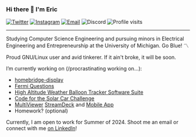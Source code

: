 ### Hi there 👋 I'm Eric
[![Twitter](https://img.shields.io/badge/Twitter-EricAndrechek-blue)](https://twitter.com/EricAndrechek) [![Instagram](https://img.shields.io/badge/Instagram-eric__andrechek-blue)](https://www.instagram.com/eric_andrechek/) [![Email](https://img.shields.io/badge/Email-ericandrechek@gmail.com-blue)](mailto:ericandrechek@gmail.com) ![Discord](https://img.shields.io/badge/Discord-eric1100-blue) ![Profile visits](https://komarev.com/ghpvc/?username=EricAndrechek)

---

Studying Computer Science Engineering and pursuing minors in Electrical Engineering and Entrepreneurship at the University of Michigan. Go Blue! 〽️

Proud GNU/Linux user and avid tinkerer. If it ain't broke, it will be soon.

I’m currently working on (/procrastinating working on...):
- [homebridge-display](https://github.com/EricAndrechek/homebridge-display)
- [Fermi Questions](https://github.com/EricAndrechek/FermiQuestions)
- [High Altitude Weather Balloon Tracker Software Suite](https://github.com/EricAndrechek/trackuino-v2)
- [Code for the Solar Car Challenge](https://www.solarcarchallenge.org/challenge/)
- [MultiViewer](https://multiviewer.app/) [StreamDeck](https://github.com/f1-tools/MVF1-Streamdeck) and [Mobile App]()
- Homework? (optional)

Currently, I am open to work for Summer of 2024. Shoot me an email or connect with me [on LinkedIn](https://www.linkedin.com/in/eric-andrechek/)!
